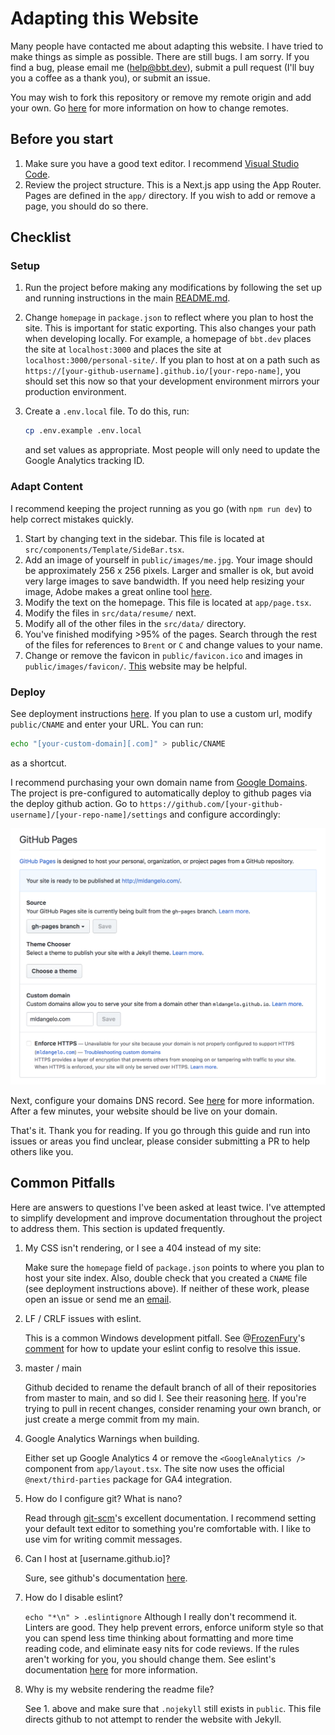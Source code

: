 # Adapting this Website

Many people have contacted me about adapting this website. I have tried to make things as simple as possible. There are still bugs. I am sorry. If you find a bug, please email me (help@bbt.dev), submit a pull request (I'll buy you a coffee as a thank you), or submit an issue.

You may wish to fork this repository or remove my remote origin and add your own. Go [here](https://help.github.com/articles/changing-a-remote-s-url/) for more information on how to change remotes.

## Before you start

1. Make sure you have a good text editor. I recommend [Visual Studio Code](https://code.visualstudio.com/).
2. Review the project structure. This is a Next.js app using the App Router. Pages are defined in the `app/` directory. If you wish to add or remove a page, you should do so there.

## Checklist

### Setup

1. Run the project before making any modifications by following the set up and running instructions in the main [README.md](https://github.com/bluebigthink/bbt-white-portfolio#set-up).
2. Change `homepage` in `package.json` to reflect where you plan to host the site. This is important for static exporting. This also changes your path when developing locally. For example, a homepage of `bbt.dev` places the site at `localhost:3000` and places the site at `localhost:3000/personal-site/`. If you plan to host at on a path such as `https://[your-github-username].github.io/[your-repo-name]`, you should set this now so that your development environment mirrors your production environment.
3. Create a `.env.local` file. To do this, run:

   ```bash
   cp .env.example .env.local
   ```

   and set values as appropriate. Most people will only need to update the Google Analytics tracking ID.

### Adapt Content

I recommend keeping the project running as you go (with `npm run dev`) to help correct mistakes quickly.

1. Start by changing text in the sidebar. This file is located at `src/components/Template/SideBar.tsx`.
2. Add an image of yourself in `public/images/me.jpg`. Your image should be approximately 256 x 256 pixels. Larger and smaller is ok, but avoid very large images to save bandwidth. If you need help resizing your image, Adobe makes a great online tool [here](https://www.adobe.com/photoshop/online/resize-image.html).
3. Modify the text on the homepage. This file is located at `app/page.tsx`.
4. Modify the files in `src/data/resume/` next.
5. Modify all of the other files in the `src/data/` directory.
6. You've finished modifying >95% of the pages. Search through the rest of the files for references to `Brent` or `C` and change values to your name.
7. Change or remove the favicon in `public/favicon.ico` and images in `public/images/favicon/`. [This](https://realfavicongenerator.net/) website may be helpful.

### Deploy

See deployment instructions [here](https://github.com/bluebigthink/bbt-white-portfolio#deploying-to-github-pages). If you plan to use a custom url, modify `public/CNAME` and enter your URL. You can run:

```bash
echo "[your-custom-domain][.com]" > public/CNAME
```

as a shortcut.

I recommend purchasing your own domain name from [Google Domains](https://domains.google). The project is pre-configured to automatically deploy to github pages via the deploy github action. Go to `https://github.com/[your-github-username]/[your-repo-name]/settings` and configure accordingly:

<center><img src="images/gh-pages.png"></center>

Next, configure your domains DNS record. See [here](https://help.github.com/articles/using-a-custom-domain-with-github-pages/) for more information. After a few minutes, your website should be live on your domain.

That's it. Thank you for reading. If you go through this guide and run into issues or areas you find unclear, please consider submitting a PR to help others like you.

## Common Pitfalls

Here are answers to questions I've been asked at least twice. I've attempted to simplify development and improve documentation throughout the project to address them. This section is updated frequently.

1. My CSS isn't rendering, or I see a 404 instead of my site:

   Make sure the `homepage` field of `package.json` points to where you plan to host your site index. Also, double check that you created a `CNAME` file (see deployment instructions above). If neither of these work, please open an issue or send me an [email](mailto:help@bbt.dev).

2. LF / CRLF issues with eslint.

   This is a common Windows development pitfall. See @[FrozenFury](https://github.com/FrozenFury)'s [comment](https://github.com/bluebigthink/bbt-white-portfolio/issues/263#issuecomment-759216299) for how to update your eslint config to resolve this issue.

3. master / main

   Github decided to rename the default branch of all of their repositories from master to main, and so did I. See their reasoning [here](https://github.com/github/renaming). If you're trying to pull in recent changes, consider renaming your own branch, or just create a merge commit from my main.

4. Google Analytics Warnings when building.

   Either set up Google Analytics 4 or remove the `<GoogleAnalytics />` component from `app/layout.tsx`. The site now uses the official `@next/third-parties` package for GA4 integration.

5. How do I configure git? What is nano?

   Read through [git-scm](https://git-scm.com/book/en/v2/Getting-Started-First-Time-Git-Setup)'s excellent documentation. I recommend setting your default text editor to something you're comfortable with. I like to use vim for writing commit messages.

6. Can I host at [username.github.io]?

   Sure, see github's documentation [here](https://pages.github.com/).

7. How do I disable eslint?

   `echo "*\n" > .eslintignore` Although I really don't recommend it. Linters are good. They help prevent errors, enforce uniform style so that you can spend less time thinking about formatting and more time reading code, and eliminate easy nits for code reviews. If the rules aren't working for you, you should change them. See eslint's documentation [here](https://eslint.org/docs/about/) for more information.

8. Why is my website rendering the readme file?

   See 1. above and make sure that `.nojekyll` still exists in `public`. This file directs github to not attempt to render the website with Jekyll.